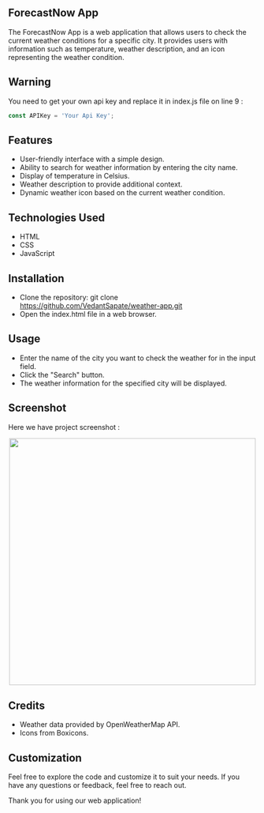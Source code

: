 ## ForecastNow App

The ForecastNow App is a web application that allows users to check the current weather conditions for a specific city. It provides users with information such as temperature, weather description, and an icon representing the weather condition. 

## Warning
You need to get your own api key and replace it in index.js file on line 9 :

```javascript
const APIKey = 'Your Api Key';
```

## Features

- User-friendly interface with a simple design.
- Ability to search for weather information by entering the city name.
- Display of temperature in Celsius.
- Weather description to provide additional context.
- Dynamic weather icon based on the current weather condition.
  
## Technologies Used

- HTML
- CSS
- JavaScript
  
## Installation

- Clone the repository: git clone https://github.com/VedantSapate/weather-app.git
- Open the index.html file in a web browser.
  
## Usage

- Enter the name of the city you want to check the weather for in the input field.
- Click the "Search" button.
- The weather information for the specified city will be displayed.
  
## Screenshot

Here we have project screenshot :

<p align="center">
<img src="https://github.com/VedantSapate/ForecastNow/assets/144541195/772441ba-2147-48ef-8d86-e55afe1545a1" width="500" height="500" />
</p>

## Credits

- Weather data provided by OpenWeatherMap API.
- Icons from Boxicons.

## Customization

Feel free to explore the code and customize it to suit your needs. If you have any questions or feedback, feel free to reach out.



Thank you for using our web application!

